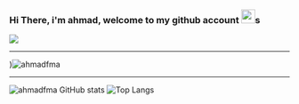 ### Hi There, i'm ahmad, welcome to my github account <img src="https://github.com/TheDudeThatCode/TheDudeThatCode/blob/master/Assets/Hi.gif" width="25px">s
![](https://visitor-badge.glitch.me/badge?page_id=ahmadfma)
___
)![ahmadfma](https://media2.giphy.com/media/SWoSkN6DxTszqIKEqv/giphy.gif?cid=ecf05e47606poralq2tux2cggwdn7t9pj3pq8dio0krwq2wa&rid=giphy.gif "ahmadfma")
___
![ahmadfma GitHub stats](https://github-readme-stats.vercel.app/api?username=ahmadfma&show_icons=true) ![Top Langs](https://github-readme-stats.vercel.app/api/top-langs/?username=ahmadfma)